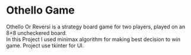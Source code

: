# Othello Game

Othello Or Reversi is a strategy board game for two players, played on an 8×8 uncheckered board.<br>
In this Project I used minimax algorithm for making best decision to win game.
Project use tkinter for UI.
